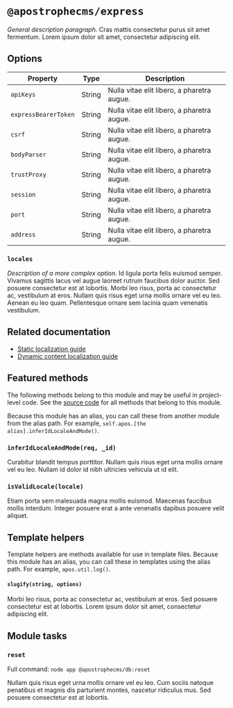 # `@apostrophecms/express`

*General description paragraph.* Cras mattis consectetur purus sit amet fermentum. Lorem ipsum dolor sit amet, consectetur adipiscing elit.

## Options

|  Property | Type | Description |
|---|---|---|
|`apiKeys` | String | Nulla vitae elit libero, a pharetra augue. |
|`expressBearerToken` | String | Nulla vitae elit libero, a pharetra augue. |
|`csrf` | String | Nulla vitae elit libero, a pharetra augue. |
|`bodyParser` | String | Nulla vitae elit libero, a pharetra augue. |
|`trustProxy` | String | Nulla vitae elit libero, a pharetra augue. |
|`session` | String | Nulla vitae elit libero, a pharetra augue. |
|`port` | String | Nulla vitae elit libero, a pharetra augue. |
|`address` | String | Nulla vitae elit libero, a pharetra augue. |

### `locales`

*Description of a more complex option.* Id ligula porta felis euismod semper. Vivamus sagittis lacus vel augue laoreet rutrum faucibus dolor auctor. Sed posuere consectetur est at lobortis. Morbi leo risus, porta ac consectetur ac, vestibulum at eros. Nullam quis risus eget urna mollis ornare vel eu leo. Aenean eu leo quam. Pellentesque ornare sem lacinia quam venenatis vestibulum.

## Related documentation

- [Static localization guide](/guide/localization/static.md)
- [Dynamic content localization guide](/guide/localization/dynamic.md)

## Featured methods

The following methods belong to this module and may be useful in project-level code. See the [source code](https://github.com/apostrophecms/apostrophe/blob/main/modules/%40apostrophecms/i18n/index.js) for all methods that belong to this module.
<!-- Some are used within the module and would just create noise here. -->

Because this module has an alias, you can call these from another module from the alias path. For example, `self.apos.[the alias].inferIdLocaleAndMode()`.

### `inferIdLocaleAndMode(req, _id)`

Curabitur blandit tempus porttitor. Nullam quis risus eget urna mollis ornare vel eu leo. Nullam id dolor id nibh ultricies vehicula ut id elit.

### `isValidLocale(locale)`

Etiam porta sem malesuada magna mollis euismod. Maecenas faucibus mollis interdum. Integer posuere erat a ante venenatis dapibus posuere velit aliquet.

## Template helpers

Template helpers are methods available for use in template files. Because this module has an alias, you can call these in templates using the alias path. For example, `apos.util.log()`.

#### `slugify(string, options)`

Morbi leo risus, porta ac consectetur ac, vestibulum at eros. Sed posuere consectetur est at lobortis. Lorem ipsum dolor sit amet, consectetur adipiscing elit.

## Module tasks

### `reset`

Full command: `node app @apostrophecms/db:reset`

Nullam quis risus eget urna mollis ornare vel eu leo. Cum sociis natoque penatibus et magnis dis parturient montes, nascetur ridiculus mus. Sed posuere consectetur est at lobortis.
